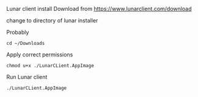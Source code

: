 Lunar client install
Download from https://www.lunarclient.com/download 

change to directory of lunar installer

Probably
```
cd ~/Downloads
```

Apply correct permissions
```
chmod u+x ./LunarCLient.AppImage
```

Run Lunar client
```
./LunarCLient.AppImage 
```